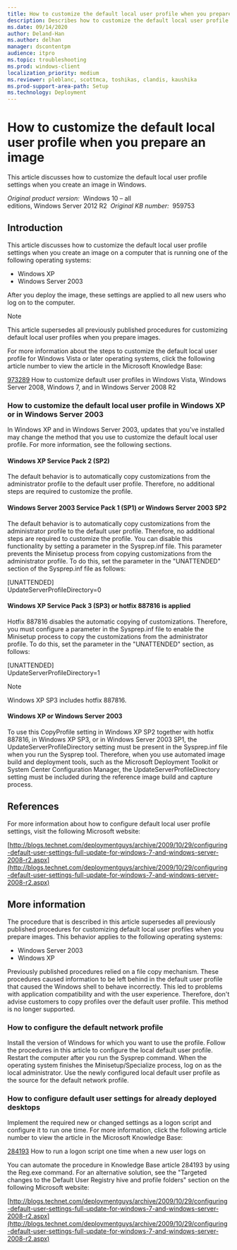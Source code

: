 ```yaml
---
title: How to customize the default local user profile when you prepare an image
description: Describes how to customize the default local user profile when you prepare an image of Windows XP or Windows Server 2003.
ms.date: 09/14/2020
author: Deland-Han
ms.author: delhan
manager: dscontentpm
audience: itpro
ms.topic: troubleshooting
ms.prod: windows-client
localization_priority: medium
ms.reviewer: pleblanc, scottmca, toshikas, clandis, kaushika
ms.prod-support-area-path: Setup
ms.technology: Deployment
---
```

# How to customize the default local user profile when you prepare an image

This article discusses how to customize the default local user profile settings when you create an image in Windows.

_Original product version:_ &nbsp;Windows 10 – all editions, Windows Server 2012 R2  
_Original KB number:_ &nbsp;959753

## Introduction

This article discusses how to customize the default local user profile settings when you create an image on a computer that is running one of the following operating systems:

- Windows XP
- Windows Server 2003

After you deploy the image, these settings are applied to all new users who log on to the computer.

> [!NOTE]
> This article supersedes all previously published procedures for customizing default local user profiles when you prepare images.

For more information about the steps to customize the default local user profile for Windows Vista or later operating systems, click the following article number to view the article in the Microsoft Knowledge Base: 

[973289](https://support.microsoft.com/help/973289) How to customize default user profiles in Windows Vista, Windows Server 2008, Windows 7, and in Windows Server 2008 R2

### How to customize the default local user profile in Windows XP or in Windows Server 2003

In Windows XP and in Windows Server 2003, updates that you've installed may change the method that you use to customize the default local user profile. For more information, see the following sections.

#### Windows XP Service Pack 2 (SP2)

The default behavior is to automatically copy customizations from the administrator profile to the default user profile. Therefore, no additional steps are required to customize the profile.

#### Windows Server 2003 Service Pack 1 (SP1) or Windows Server 2003 SP2

The default behavior is to automatically copy customizations from the administrator profile to the default user profile. Therefore, no additional steps are required to customize the profile. You can disable this functionality by setting a parameter in the Sysprep.inf file. This parameter prevents the Minisetup process from copying customizations from the administrator profile. To do this, set the parameter in the "UNATTENDED" section of the Sysprep.inf file as follows:

[UNATTENDED]  
UpdateServerProfileDirectory=0

#### Windows XP Service Pack 3 (SP3) or hotfix 887816 is applied

Hotfix 887816 disables the automatic copying of customizations. Therefore, you must configure a parameter in the Sysprep.inf file to enable the Minisetup process to copy the customizations from the administrator profile. To do this, set the parameter in the "UNATTENDED" section, as follows:

[UNATTENDED]  
UpdateServerProfileDirectory=1

> [!NOTE]
> Windows XP SP3 includes hotfix 887816.

#### Windows XP or Windows Server 2003

To use this CopyProfile setting in Windows XP SP2 together with hotfix 887816, in Windows XP SP3, or in Windows Server 2003 SP1, the UpdateServerProfileDirectory setting must be present in the Sysprep.inf file when you run the Sysprep tool. Therefore, when you use automated image build and deployment tools, such as the Microsoft Deployment Toolkit or System Center Configuration Manager, the UpdateServerProfileDirectory setting must be included during the reference image build and capture process.

## References

For more information about how to configure default local user profile settings, visit the following Microsoft website:

[http://blogs.technet.com/deploymentguys/archive/2009/10/29/configuring-default-user-settings-full-update-for-windows-7-and-windows-server-2008-r2.aspx](http://blogs.technet.com/deploymentguys/archive/2009/10/29/configuring-default-user-settings-full-update-for-windows-7-and-windows-server-2008-r2.aspx) 

## More information

The procedure that is described in this article supersedes all previously published procedures for customizing default local user profiles when you prepare images. This behavior applies to the following operating systems:
- Windows Server 2003
- Windows XP

Previously published procedures relied on a file copy mechanism. These procedures caused information to be left behind in the default user profile that caused the Windows shell to behave incorrectly. This led to problems with application compatibility and with the user experience. Therefore, don't advise customers to copy profiles over the default user profile. This method is no longer supported.

### How to configure the default network profile

Install the version of Windows for which you want to use the profile. Follow the procedures in this article to configure the local default user profile. Restart the computer after you run the Sysprep command. When the operating system finishes the Minisetup/Specialize process, log on as the local administrator. Use the newly configured local default user profile as the source for the default network profile.

### How to configure default user settings for already deployed desktops

Implement the required new or changed settings as a logon script and configure it to run one time. For more information, click the following article number to view the article in the Microsoft Knowledge Base:

[284193](https://support.microsoft.com/help/284193) How to run a logon script one time when a new user logs on  

You can automate the procedure in Knowledge Base article 284193 by using the Reg.exe command. For an alternative solution, see the "Targeted changes to the Default User Registry hive and profile folders" section on the following Microsoft website:

[http://blogs.technet.com/deploymentguys/archive/2009/10/29/configuring-default-user-settings-full-update-for-windows-7-and-windows-server-2008-r2.aspx](http://blogs.technet.com/deploymentguys/archive/2009/10/29/configuring-default-user-settings-full-update-for-windows-7-and-windows-server-2008-r2.aspx)
